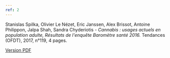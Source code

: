 ```yaml
---
ref: 2
---
```

Stanislas Spilka, Olivier Le Nézet, Eric Janssen, Alex Brissot, Antoine Philippon, Jalpa Shah, Sandra Chyderiotis - *Cannabis : usages actuels en population adulte, Résultats de l'enquête Baromètre santé 2016.* Tendances (OFDT), 2017, n°119, 4 pages. 

[Version PDF](https://www.ofdt.fr/BDD/publications/docs/eftxssy2.pdf)